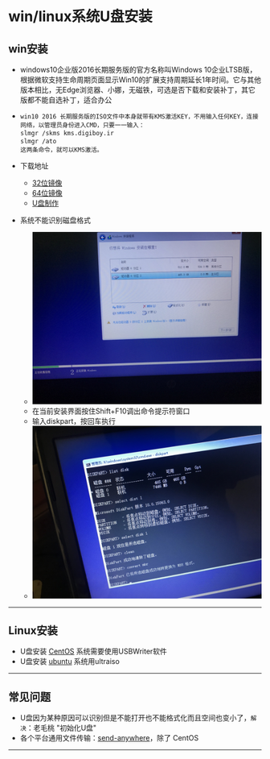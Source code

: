 #   win/linux系统U盘安装

##  win安装
-   windows10企业版2016长期服务版的官方名称叫Windows 10企业LTSB版，根据微软支持生命周期页面显示Win10的扩展支持周期延长1年时间。它与其他版本相比，无Edge浏览器、小娜，无磁铁，可选是否下载和安装补丁，其它版都不能自选补丁，适合办公
-   ```
    win10 2016 长期服务版的ISO文件中本身就带有KMS激活KEY，不用输入任何KEY，连接网络，以管理员身份进入CMD，只要一一输入：
    slmgr /skms kms.digiboy.ir
    slmgr /ato
    这两条命令，就可以KMS激活。
    ```
-   下载地址
    -   [32位镜像](ed2k://|file|cn_windows_10_enterprise_2016_ltsb_x86_dvd_9057089.iso|2817034240|67C3865D03E765BDD4845BA2CB7649F8|/)
    -   [64位镜像](ed2k://|file|cn_windows_10_enterprise_2016_ltsb_x64_dvd_9060409.iso|3821895680|FF17FF2D5919E3A560151BBC11C399D1|/)
    -   [U盘制作](https://www.microsoft.com/zh-cn/software-download/windows10)  

-   系统不能识别磁盘格式
    -   ![IMG_1078.JPG](image/IMG_1078.JPG)
    -   在当前安装界面按住Shift+F10调出命令提示符窗口
    -   输入diskpart，按回车执行
    -   ![IMG_1079.JPG](image/IMG_1079.JPG)  

----

##  Linux安装
-   U盘安装 [CentOS](https://www.centos.org/) 系统需要使用USBWriter软件
-   U盘安装 [ubuntu](https://ubuntu.com/) 系统用ultraiso

----


##  常见问题
-   U盘因为某种原因可以识别但是不能打开也不能格式化而且空间也变小了，`解决`：老毛桃 "初始化U盘"
-   各个平台通用文件传输：[send-anywhere](https://send-anywhere.com/)，除了 CentOS

----